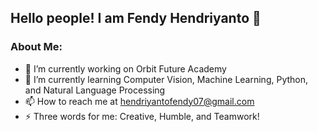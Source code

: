 ## Hello people! I am Fendy Hendriyanto 👋

### About Me:

- 🔭 I’m currently working on Orbit Future Academy
- 🌱 I’m currently learning Computer Vision, Machine Learning, Python, and Natural Language Processing
- 📫 How to reach me at hendriyantofendy07@gmail.com 
- ⚡ Three words for me: Creative, Humble, and Teamwork!

